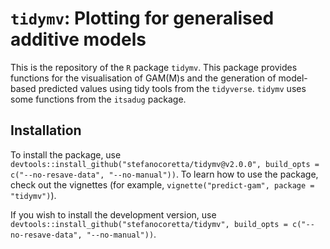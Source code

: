 # `tidymv`: Plotting for generalised additive models

This is the repository of the `R` package `tidymv`. This package provides functions for the visualisation of GAM(M)s and the generation of model-based predicted values using tidy tools from the `tidyverse`. `tidymv` uses some functions from the `itsadug` package.

## Installation

To install the package, use `devtools::install_github("stefanocoretta/tidymv@v2.0.0", build_opts = c("--no-resave-data", "--no-manual"))`. To learn how to use the package, check out the vignettes (for example, `vignette("predict-gam", package = "tidymv")`).

If you wish to install the development version, use `devtools::install_github("stefanocoretta/tidymv", build_opts = c("--no-resave-data", "--no-manual"))`.
